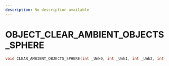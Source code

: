 ```yaml
---
description: No description available 
---
```


# OBJECT\_CLEAR_AMBIENT_OBJECTS_SPHERE

```cpp
void CLEAR_AMBIENT_OBJECTS_SPHERE(int _Unk0, int _Unk1, int _Unk2, int _Unk3, int _Unk4);
```
